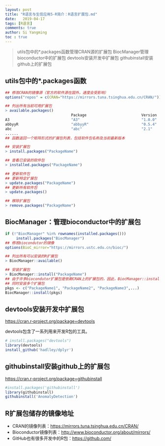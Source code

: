 ```yaml
---
layout: post
title: "R语言与生信应用5-R简介：R语言扩展包.md"
date:   2019-04-17
tags: [R语言]
comments: true
author: Si Yangming
toc : true
---
```

> utils包中的*.packages函数管理CRAN源的扩展包
BiocManager管理bioconductor中的扩展包
devtools安装开发中扩展包
githubinstall安装github上的扩展包
## utils包中的*.packages函数
```R
## 修改CRAN的镜像源（官方的软件源在国外，速度会受影响）
options("repos" = c(CRAN="https://mirrors.tuna.tsinghua.edu.cn/CRAN/"))

## 列出所有当前可用扩展包
> available.packages()
                              Package                         Version         
A3                            "A3"                            "1.0.0"         
abbyyR                        "abbyyR"                        "0.5.4"         
abc                           "abc"                           "2.1"           
......
## 函数返回一个矩阵形式的扩展包列表，包括软件包名称及当前最新版本

## 安装扩展包
> install.packages("PackageName")

## 查看已安装的软件包
> installed.packages("PackageName")

## 更新软件包
## 更新特定扩展包
> update.packages("PackageName")
## 更新所有软件包
> update.packages()

## 移除扩展包
> remove.packages("PackageName")
```
## BiocManager：管理bioconductor中的扩展包
```R
if (!"BiocManager" %in% rownames(installed.packages()))
     install.packages("BiocManager")
## 修改biocondutor的镜像
options(BioC_mirror="https://mirrors.ustc.edu.cn/bioc/")

## 列出所有可以安装的R扩展包
> BiocManager::available()

## 安装扩展包
> BiocManager::install("PackageName")
## 由于许多biocondutor扩展包是依赖CRAN上的扩展包的，因此，BiocManager::install()也可以用来安装CRAN的扩展包
## 同时安装多个扩展包
pkgs <- c("PackageName1", "PackageName2", "PackageName3",...)
BiocManager::install(pkgs)
```
## devtools安装开发中扩展包
https://cran.r-project.org/package=devtools

devtools包含了一系列用来开发R包的工具。

```R
# install.packages("devtools")
library(devtools)
install_github('hadlley/dplyr')
```
## githubinstall安装github上的扩展包
https://cran.r-project.org/package=githubinstall
```R
#install.packages('githubinstall') 
library(githubinstall)
githubinstall('AnomalyDetection')
```
## R扩展包储存的镜像地址
* CRAN的镜像列表：https://mirrors.tuna.tsinghua.edu.cn/CRAN/
* Bioconductor镜像列表：http://www.bioconductor.org/about/mirrors/
* GitHub也有很多开发中的R包：https://github.com/

